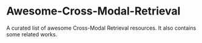 # Awesome-Cross-Modal-Retrieval
A curated list of awesome Cross-Modal Retrieval resources. It also contains some related works. 
